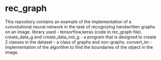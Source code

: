 # rec_graph
This repository contains an example of the implementation of a convolutional neural network in the task of recognizing handwritten graphs on an image.
library used - tensorflow,keras (code in rec_graph file).
create_data_g and create_data_not_g - a program that is designed to create 2 classes in the dataset - a class of graphs and non-graphs.
convert_im - implementation of the algorithm to find the boundaries of the object in the image.
